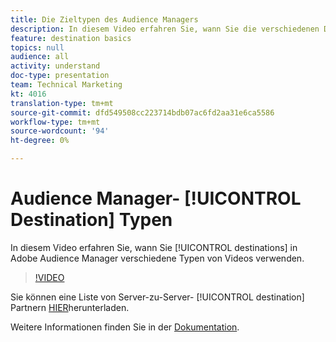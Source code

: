 ```yaml
---
title: Die Zieltypen des Audience Managers
description: In diesem Video erfahren Sie, wann Sie die verschiedenen Destinationen in Adobe Audience Manager besuchen.
feature: destination basics
topics: null
audience: all
activity: understand
doc-type: presentation
team: Technical Marketing
kt: 4016
translation-type: tm+mt
source-git-commit: dfd549508cc223714bdb07ac6fd2aa31e6ca5586
workflow-type: tm+mt
source-wordcount: '94'
ht-degree: 0%

---
```



# Audience Manager- [!UICONTROL Destination] Typen

In diesem Video erfahren Sie, wann Sie [!UICONTROL destinations] in Adobe Audience Manager verschiedene Typen von Videos verwenden.

>[!VIDEO](https://video.tv.adobe.com/v/29839/?quality=12)

Sie können eine Liste von Server-zu-Server- [!UICONTROL destination] Partnern [HIER](https://docs.adobe.com/help/en/audience-manager/user-guide/overview/gdpr/assets/AAM-Partners-October2019.xlsx)herunterladen.

Weitere Informationen finden Sie in der [Dokumentation](https://docs.adobe.com/content/help/en/audience-manager/user-guide/features/destinations/destinations.html).
